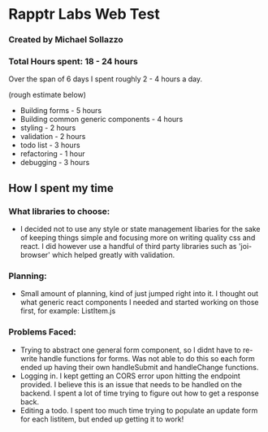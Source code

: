 # Rapptr Labs Web Test
### Created by Michael Sollazzo

### Total Hours spent: 18 - 24 hours
Over the span of 6 days I spent roughly 2 - 4 hours a day.

(rough estimate below)
 - Building forms - 5 hours
 - Building common generic components - 4 hours
 - styling - 2 hours
 - validation - 2 hours
 - todo list - 3 hours
 - refactoring - 1 hour
 - debugging - 3 hours


## How I spent my time

### What libraries to choose:
  - I decided not to use any style or state management libaries for the sake of keeping things simple and focusing more on writing quality css and react. I did however use a handful of third party libraries such as 'joi-browser' which helped greatly with validation. 

### Planning: 
  - Small amount of planning, kind of just jumped right into it. I thought out what generic react components I needed and started working on those first, for example: ListItem.js

### Problems Faced:
  - Trying to abstract one general form component, so I didnt have to re-write handle functions for forms. Was not able to do this so each form ended up having their own handleSubmit and handleChange functions. 
  - Logging in. I kept getting an CORS error upon hitting the endpoint provided. I believe this is an issue that needs to be handled on the backend. I spent a lot of time trying to figure out how to get a response back.
  - Editing a todo. I spent too much time trying to populate an update form for each listitem, but ended up getting it to work! 









